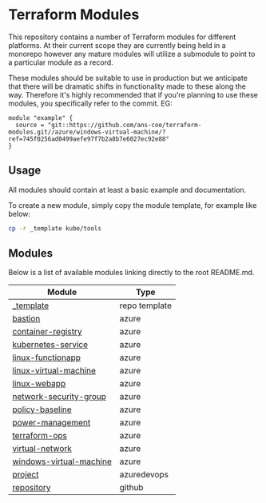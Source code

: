 # Terraform Modules

This repository contains a number of Terraform modules for different platforms. At their current scope they are currently being held in a monorepo however any mature modules will utilize a submodule to point to a particular module as a record.

These modules should be suitable to use in production but we anticipate that there will be dramatic shifts in functionality made to these along the way. Therefore it's highly recommended that if you're planning to use these modules, you specifically refer to the commit. EG:

```hcl
module "example" {
  source = "git::https://github.com/ans-coe/terraform-modules.git//azure/windows-virtual-machine/?ref=745f0256ad0499aefe97f7b2a8b7e6027ec92e88"
}
```

## Usage

All modules should contain at least a basic example and documentation.

To create a new module, simply copy the module template, for example like below:

```bash
cp -r _template kube/tools
```

## Modules

Below is a list of available modules linking directly to the root README.md.

|Module|Type|
|-|-|
|[_template](./_template/README.md)|repo template|
|[bastion](./azure/bastion/README.md)|azure|
|[container-registry](./azure/container-registry/README.md)|azure|
|[kubernetes-service](./azure/kubernetes-service/README.md)|azure|
|[linux-functionapp](./azure/linux-functionapp/README.md)|azure|
|[linux-virtual-machine](./azure/linux-virtual-machine/README.md)|azure|
|[linux-webapp](./azure/linux-webapp/README.md)|azure|
|[network-security-group](./azure/network-security-group/README.md)|azure|
|[policy-baseline](./azure/policy-baseline/README.md)|azure|
|[power-management](./azure/power-management/README.md)|azure|
|[terraform-ops](./azure/terraform-ops/README.md)|azure|
|[virtual-network](./azure/virtual-network/README.md)|azure|
|[windows-virtual-machine](./azure/windows-virtual-machine/README.md)|azure|
|[project](./azuredevops/project/README.md)|azuredevops|
|[repository](./github/repository/README.md)|github|
